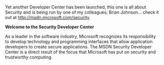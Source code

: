 Yet another Developer Center has been launched, this one is all about Security and is being run by one of my colleagues; Brian Johnson&#8230; check it out at <http://msdn.microsoft.com/security>

**Welcome to the Security Developer Center**
  
  
As a leader in the software industry, Microsoft recognizes its responsibility to develop technology and programming interfaces that allow application developers to create secure applications. The MSDN Security Developer Center is a direct result of the focus that Microsoft has put on security and trustworthy computing.
